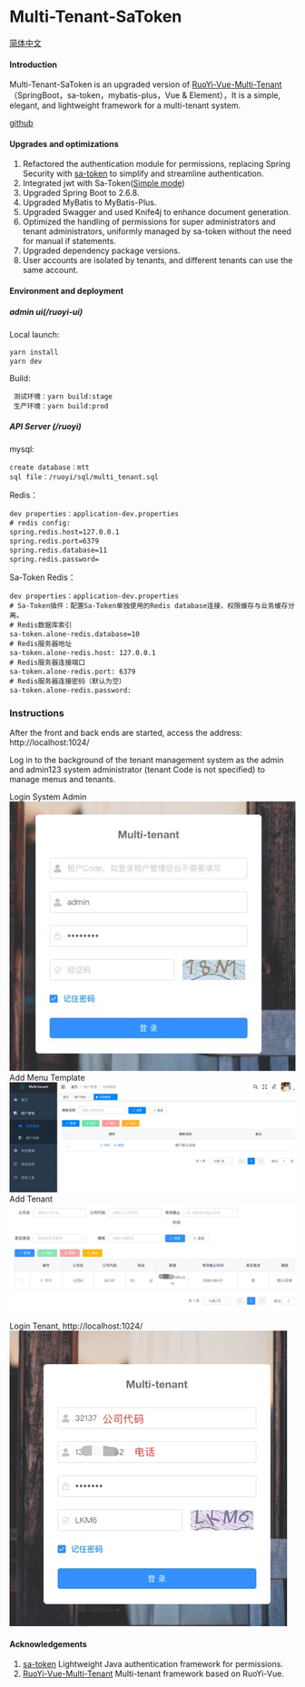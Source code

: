 # Multi-Tenant-SaToken

[简体中文](https://gitee.com/willf/springboot-multi-tenant-sa-token/blob/master/README_zh.md)

#### Introduction
Multi-Tenant-SaToken is an upgraded version of [RuoYi-Vue-Multi-Tenant](https://gitee.com/leslie8195/ruo-yi-vue-multi-tenant) （SpringBoot，sa-token，mybatis-plus，Vue & Element），It is a simple, elegant, and lightweight framework for a multi-tenant system.

[github](https://github.com/u3breeze/Springboot-Multi-Tenant-SaToken)

#### Upgrades and optimizations
1. Refactored the authentication module for permissions, replacing Spring Security with [sa-token](https://sa-token.cc) to simplify and streamline authentication.
2. Integrated jwt with Sa-Token([Simple mode](https://sa-token.cc/doc.html#/plugin/jwt-extend)) 
3. Upgraded Spring Boot to 2.6.8.
4. Upgraded MyBatis to MyBatis-Plus.
5. Upgraded Swagger and used Knife4j to enhance document generation.
6. Optimized the handling of permissions for super administrators and tenant administrators, uniformly managed by sa-token without the need for manual if statements.
7. Upgraded dependency package versions.
8. User accounts are isolated by tenants, and different tenants can use the same account.

#### Environment and deployment

##### admin ui(/ruoyi-ui)
Local launch:
   ```
   yarn install
   yarn dev
   ```

Build:
   ```
    测试环境：yarn build:stage
    生产环境：yarn build:prod
   ```
##### API Server (/ruoyi)
mysql:
   ```
   create database：mtt
   sql file：/ruoyi/sql/multi_tenant.sql
   ```
Redis：
   ```
   dev properties：application-dev.properties
   # redis config:
   spring.redis.host=127.0.0.1
   spring.redis.port=6379
   spring.redis.database=11
   spring.redis.password=
   ```
Sa-Token Redis：
   ```
   dev properties：application-dev.properties
   # Sa-Token插件：配置Sa-Token单独使用的Redis database连接，权限缓存与业务缓存分离。
   # Redis数据库索引
   sa-token.alone-redis.database=10
   # Redis服务器地址
   sa-token.alone-redis.host: 127.0.0.1
   # Redis服务器连接端口
   sa-token.alone-redis.port: 6379
   # Redis服务器连接密码（默认为空）
   sa-token.alone-redis.password:
   ``` 
### Instructions

After the front and back ends are started, access the address: http://localhost:1024/

Log in to the background of the tenant management system as the admin and admin123 system administrator (tenant Code is not specified) to manage menus and tenants.

Login System Admin
![img.png](./screenshot/img.png)
Add Menu Template
![img.png](./screenshot/menu.jpg)
Add Tenant
![img.png](./screenshot/comimg.png)

Login Tenant, http://localhost:1024/
![img.png](./screenshot/tenant.png)

#### Acknowledgements
1. [sa-token](https://sa-token.cc) Lightweight Java authentication framework for permissions.
2. [RuoYi-Vue-Multi-Tenant](https://gitee.com/leslie8195/ruo-yi-vue-multi-tenant) Multi-tenant framework based on RuoYi-Vue.
